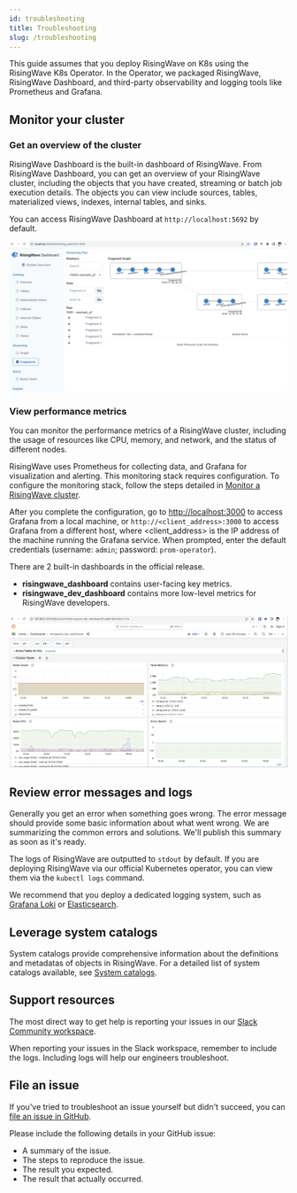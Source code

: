 ```yaml
---
id: troubleshooting
title: Troubleshooting
slug: /troubleshooting
---
```

<head>
  <link rel="canonical" href="https://docs.risingwave.com/docs/current/troubleshooting/" />
</head>

This guide assumes that you deploy RisingWave on K8s using the RisingWave K8s Operator. In the Operator, we packaged RisingWave, RisingWave Dashboard, and third-party observability and logging tools like Prometheus and Grafana.

## Monitor your cluster

### Get an overview of the cluster

RisingWave Dashboard is the built-in dashboard of RisingWave. From RisingWave Dashboard, you can get an overview of your RisingWave cluster, including the objects that you have created, streaming or batch job execution details. The objects you can view include sources, tables, materialized views, indexes, internal tables, and sinks.

You can access RisingWave Dashboard at `http://localhost:5692` by default.

![RisingWave Dashboard](../images/risingwave-dashboard.png)

### View performance metrics

You can monitor the performance metrics of a RisingWave cluster, including the usage of resources like CPU, memory, and network, and the status of different nodes.

RisingWave uses Prometheus for collecting data, and Grafana for visualization and alerting. This monitoring stack requires configuration. To configure the monitoring stack, follow the steps detailed in [Monitor a RisingWave cluster](../manage/monitor-risingwave-cluster.md).

After you complete the configuration, go to <http://localhost:3000> to access Grafana from a local machine, or `http://<client_address>:3000` to access Grafana from a different host, where <client_address> is the IP address of the machine running the Grafana service. When prompted, enter the default credentials (username: `admin`; password: `prom-operator`).

There are 2 built-in dashboards in the official release.

- **risingwave_dashboard** contains user-facing key metrics.
- **risingwave_dev_dashboard** contains more low-level metrics for RisingWave developers.

![Developer Dashboard](../images/dev-dashboard.png)

## Review error messages and logs

Generally you get an error when something goes wrong. The error message should provide some basic information about what went wrong. We are summarizing the common errors and solutions. We'll publish this summary as soon as it's ready.

The logs of RisingWave are outputted to `stdout` by default. If you are deploying RisingWave via our official Kubernetes operator, you can view them via the `kubectl logs` command.

We recommend that you deploy a dedicated logging system, such as [Grafana Loki](https://grafana.com/oss/loki/) or [Elasticsearch](https://www.elastic.co/elasticsearch).

## Leverage system catalogs

System catalogs provide comprehensive information about the definitions and metadatas of objects in RisingWave. For a detailed list of system catalogs available, see [System catalogs](/sql/system-catalogs/pg_catalog.md).

## Support resources

The most direct way to get help is reporting your issues in our [Slack Community workspace](https://www.risingwave.com/slack).

When reporting your issues in the Slack workspace, remember to include the logs. Including logs will help our engineers troubleshoot.

## File an issue

If you've tried to troubleshoot an issue yourself but didn't succeed, you can [file an issue in GitHub](https://github.com/risingwavelabs/risingwave/issues/new/choose).

Please include the following details in your GitHub issue:

- A summary of the issue.
- The steps to reproduce the issue.
- The result you expected.
- The result that actually occurred.

